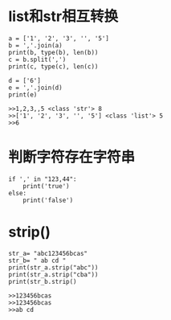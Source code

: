 <!--
 * @Author: joker.zhang
 * @Date: 2020-07-21 17:34:07
 * @LastEditors: joker.zhang
 * @LastEditTime: 2020-07-28 09:22:28
 * @Description: For Automation
--> 

# list和str相互转换
```
a = ['1', '2', '3', '', '5']
b = ','.join(a)
print(b, type(b), len(b))
c = b.split(',')
print(c, type(c), len(c))

d = ['6']
e = ','.join(d)
print(e)
```
```
>>1,2,3,,5 <class 'str'> 8
>>['1', '2', '3', '', '5'] <class 'list'> 5
>>6
```

# 判断字符存在字符串
```
if ',' in "123,44":
    print('true')
else:
    print('false')
```
# strip()
```
str_a= "abc123456bcas"
str_b= " ab cd "
print(str_a.strip("abc"))
print(str_a.strip("cba"))
print(str_b.strip()
```
```
>>123456bcas
>>123456bcas
>>ab cd
```
